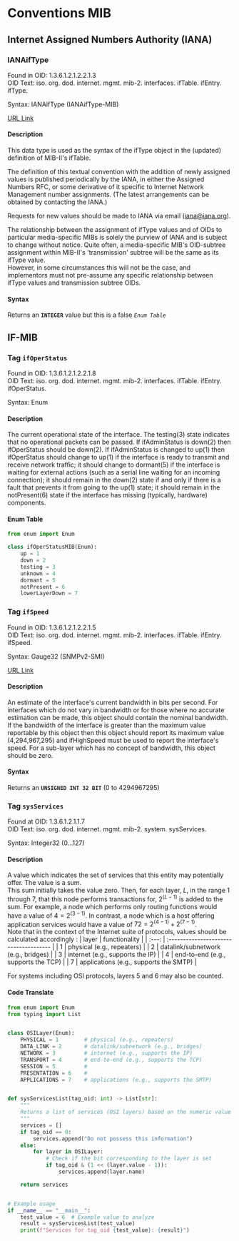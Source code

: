 # Conventions MIB

## Internet Assigned Numbers Authority (IANA)

### IANAifType

Found in OID: 1.3.6.1.2.1.2.2.1.3  
OID Text: iso. org. dod. internet. mgmt. mib-2. interfaces. ifTable. ifEntry. ifType.

Syntax: IANAifType (IANAifType-MIB)

[URL Link](https://simpleweb.org/ietf/mibs/modules/html/right.php?category=IANA&module=IANAifType-MIB&object=IANAifType&isNoOid=1)

#### Description

This data type is used as the syntax of the ifType object in the (updated) definition of MIB-II's ifTable.

The definition of this textual convention with the addition of newly assigned values is published periodically by the IANA, in either the Assigned Numbers RFC, or some derivative of it specific to Internet Network Management number assignments. (The latest arrangements can be obtained by contacting the IANA.)

Requests for new values should be made to IANA via email (iana@iana.org).

The relationship between the assignment of ifType values and of OIDs to particular media-specific MIBs is solely the purview of IANA and is subject to change without notice.
Quite often, a media-specific MIB's OID-subtree assignment within MIB-II's 'transmission' subtree will be the same as its ifType value.  
However, in some circumstances this will not be the case, and implementors must not pre-assume any specific relationship between ifType values and transmission subtree OIDs.

#### Syntax

Returns an **`INTEGER`** value but this is a false _`Enum Table`_

## IF-MIB

### Tag `ifOperStatus`

Found in OID: 1.3.6.1.2.1.2.2.1.8  
OID Text: iso. org. dod. internet. mgmt. mib-2. interfaces. ifTable. ifEntry. ifOperStatus.

Syntax: Enum

#### Description

The current operational state of the interface.
The testing(3) state indicates that no operational packets can be passed.
If ifAdminStatus is down(2) then ifOperStatus should be down(2).
If ifAdminStatus is changed to up(1) then ifOperStatus should change to up(1) if the interface is ready to transmit and receive network traffic; it should change to dormant(5) if the interface is waiting for external actions (such as a serial line waiting for an incoming connection); it should remain in the down(2) state if and only if there is a fault that prevents it from going to the up(1) state; it should remain in the notPresent(6) state if the interface has missing (typically, hardware) components.

#### Enum Table

```python
from enum import Enum

class ifOperStatusMIB(Enum):
    up = 1
    down = 2
    testing = 3
    unknown = 4
    dormant = 5
    notPresent = 6
    lowerLayerDown = 7
```

### Tag `ifSpeed`

Found in OID: 1.3.6.1.2.1.2.2.1.5  
OID Text: iso. org. dod. internet. mgmt. mib-2. interfaces. ifTable. ifEntry. ifSpeed.

Syntax: Gauge32 (SNMPv2-SMI)

[URL Link](https://simpleweb.org/ietf/mibs/modules/html/rDef.php?category=IETF&module=SNMPv2-SMI&object=Gauge32&do=1)

#### Description

An estimate of the interface's current bandwidth in bits per second.
For interfaces which do not vary in bandwidth or for those where no accurate estimation can be made, this object should contain the nominal bandwidth.
If the bandwidth of the interface is greater than the maximum value reportable by this object then this object should report its maximum value (4,294,967,295) and ifHighSpeed must be used to report the interface's speed.
For a sub-layer which has no concept of bandwidth, this object should be zero.

#### Syntax

Returns an **`UNSIGNED INT 32 BIT`** (0 to 4294967295)

### Tag `sysServices`

Found at OID: 1.3.6.1.2.1.1.7  
OID Text: iso. org. dod. internet. mgmt. mib-2. system. sysServices.

Syntax: Integer32 (0...127)

#### Description

A value which indicates the set of services that this entity may potentially offer.
The value is a sum.  
This sum initially takes the value zero.
Then, for each layer, $L$, in the range 1 through 7, that this node performs transactions for, $2^{(L - 1)}$ is added to the sum.
For example, a node which performs only routing functions would have a value of $4 = 2^{(3-1)}$.
In contrast, a node which is a host offering application services would have a value of $72 = 2^{(4-1)} + 2^{(7-1)}$.  
Note that in the context of the Internet suite of protocols, values should be calculated accordingly :
| layer | functionality                          |
| :---: | :------------------------------------- |
|   1   | physical (e.g., repeaters)             |
|   2   | datalink/subnetwork (e.g., bridges)    |
|   3   | internet (e.g., supports the IP)       |
|   4   | end-to-end (e.g., supports the TCP)    |
|   7   | applications (e.g., supports the SMTP) |

For systems including OSI protocols, layers 5 and 6 may also be counted.

#### Code Translate

```python
from enum import Enum
from typing import List


class OSILayer(Enum):
    PHYSICAL = 1        # physical (e.g., repeaters)
    DATA_LINK = 2       # datalink/subnetwork (e.g., bridges)
    NETWORK = 3         # internet (e.g., supports the IP)
    TRANSPORT = 4       # end-to-end (e.g., supports the TCP)
    SESSION = 5         # 
    PRESENTATION = 6    #
    APPLICATIONS = 7    # applications (e.g., supports the SMTP)


def sysServicesList(tag_oid: int) -> List[str]:
    """
    Returns a list of services (OSI layers) based on the numeric value (tag_oid).
    """
    services = []
    if tag_oid == 0:
        services.append("Do not possess this information")
    else:
        for layer in OSILayer:
            # Check if the bit corresponding to the layer is set
            if tag_oid & (1 << (layer.value - 1)):
                services.append(layer.name)

    return services


# Example usage
if __name__ == "__main__":
    test_value = 6  # Example value to analyze
    result = sysServicesList(test_value)
    print(f"Services for tag_oid {test_value}: {result}")
```

### 